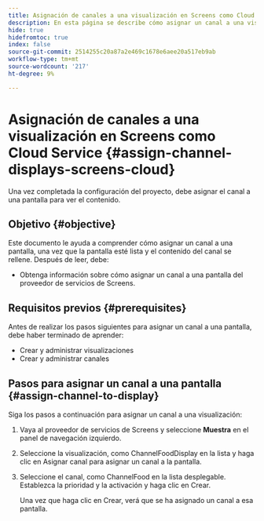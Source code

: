```yaml
---
title: Asignación de canales a una visualización en Screens como Cloud Service
description: En esta página se describe cómo asignar un canal a una visualización en Screens como Cloud Service.
hide: true
hidefromtoc: true
index: false
source-git-commit: 2514255c20a87a2e469c1678e6aee20a517eb9ab
workflow-type: tm+mt
source-wordcount: '217'
ht-degree: 9%

---
```



# Asignación de canales a una visualización en Screens como Cloud Service {#assign-channel-displays-screens-cloud}

Una vez completada la configuración del proyecto, debe asignar el canal a una pantalla para ver el contenido.

## Objetivo {#objective}

Este documento le ayuda a comprender cómo asignar un canal a una pantalla, una vez que la pantalla esté lista y el contenido del canal se rellene. Después de leer, debe:

* Obtenga información sobre cómo asignar un canal a una pantalla del proveedor de servicios de Screens.

## Requisitos previos {#prerequisites}

Antes de realizar los pasos siguientes para asignar un canal a una pantalla, debe haber terminado de aprender:

* Crear y administrar visualizaciones
* Crear y administrar canales

## Pasos para asignar un canal a una pantalla {#assign-channel-to-display}

Siga los pasos a continuación para asignar un canal a una visualización:

1. Vaya al proveedor de servicios de Screens y seleccione **Muestra** en el panel de navegación izquierdo.

1. Seleccione la visualización, como ChannelFoodDisplay en la lista y haga clic en Asignar canal para asignar un canal a la pantalla.

1. Seleccione el canal, como ChannelFood en la lista desplegable. Establezca la prioridad y la activación y haga clic en Crear.


   Una vez que haga clic en Crear, verá que se ha asignado un canal a esa pantalla.

